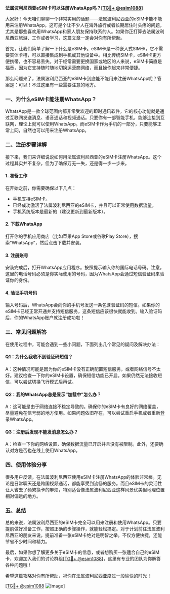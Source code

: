 **法属波利尼西亚eSIM卡可以注册WhatsApp吗？[[TG💪+ @esim1088](https://t.me/s/esim1088)]**

大家好！今天咱们聊聊一个非常实用的话题——法属波利尼西亚的eSIM卡能不能用来注册WhatsApp。这可是个让不少人在海外旅行或者长期居住时头疼的问题，尤其是那些喜欢用WhatsApp和家人朋友保持联系的人。如果你正打算去法属波利尼西亚旅游、工作或者学习，这篇文章一定会对你有所帮助。

首先，让我们简单了解一下什么是eSIM卡。eSIM卡是一种嵌入式SIM卡，它不需要实体卡槽，可以直接集成到手机或其他设备中。相比传统SIM卡，eSIM卡更方便携带，也不容易丢失。对于经常需要更换国家或地区的人来说，eSIM卡简直是福音，因为它支持随时随地切换运营商网络，而且操作起来非常便捷。

那么问题来了，法属波利尼西亚的eSIM卡到底能不能用来注册WhatsApp呢？答案是：可以！不过这里有一些需要注意的地方。

### **一、为什么eSIM卡能注册WhatsApp？**

WhatsApp是一款全球范围内都非常受欢迎的即时通讯软件，它的核心功能就是通过互联网发送消息、语音通话和视频通话。只要你有一部智能手机，能够连接到互联网，理论上就可以使用WhatsApp。而eSIM卡作为手机的一部分，只要能够正常上网，自然也可以用来注册WhatsApp。

### **二、注册步骤详解**

接下来，我们来详细说说如何用法属波利尼西亚的eSIM卡注册WhatsApp。这个过程其实并不复杂，但为了确保万无一失，还是得一步一步来。

#### **1. 准备工作**
在开始之前，你需要确保以下几点：
- 手机支持eSIM卡。
- 已经成功激活了法属波利尼西亚的eSIM卡，并且可以正常使用数据流量。
- 手机系统版本是最新的（建议更新到最新版本）。

#### **2. 下载WhatsApp**
打开你的手机应用商店（比如苹果App Store或谷歌Play Store），搜索“WhatsApp”，然后点击下载并安装。

#### **3. 注册账号**
安装完成后，打开WhatsApp应用程序。按照提示输入你的国际电话号码。注意，这里的电话号码必须是你实际使用的号码，因为WhatsApp会通过短信验证码来验证你的身份。

#### **4. 验证手机号码**
输入号码后，WhatsApp会向你的手机号发送一条包含验证码的短信。如果你的eSIM卡已经正常开通并支持短信服务，这条短信应该很快就能收到。输入验证码后，你的WhatsApp账户就注册成功啦！

### **三、常见问题解答**

在使用过程中，可能会遇到一些小问题，下面列出几个常见的疑问及解决办法：

#### **Q1：为什么我收不到验证码短信？**
A：这种情况可能是因为你的eSIM卡没有正确配置短信服务，或者网络信号不太好。建议检查一下你的eSIM卡设置，确保短信功能已开启。如果仍然无法接收短信，可以尝试切换飞行模式后再试。

#### **Q2：我的WhatsApp总是显示“加载中”怎么办？**
A：这可能是由于网络连接不稳定导致的。确保你的eSIM卡有良好的网络覆盖，尽量避免在信号弱的地方使用。如果问题依旧存在，可以尝试重启手机或者重新登录WhatsApp。

#### **Q3：注册后发现不能发消息怎么办？**
A：检查一下你的网络设置，确保数据流量已开启并且没有被限制。此外，还要确认对方是否也在线上使用WhatsApp。

### **四、使用体验分享**

很多用户反馈，在法属波利尼西亚使用eSIM卡注册WhatsApp的体验非常棒。无论是日常聊天还是跨国视频通话，都能享受到流畅的服务。而且eSIM卡的灵活性让人省去了频繁换卡的麻烦，特别适合像法属波利尼西亚这样风景优美但地理位置相对偏远的地方。

### **五、总结**

总的来说，法属波利尼西亚的eSIM卡完全可以用来注册和使用WhatsApp。只要提前做好准备工作，按照正确的步骤操作，就能轻松搞定。对于计划前往法属波利尼西亚的朋友来说，提前准备一张eSIM卡绝对是明智之举。不仅方便快捷，还能节省不少时间和精力。

最后，如果你想了解更多关于eSIM卡的信息，或者想购买一张适合自己的eSIM卡，欢迎加入我们的讨论群组[[TG💪+ @esim1088](https://t.me/s/esim1088)]，这里有专业的团队为你解答各种问题哦！

希望这篇攻略对你有所帮助，祝你在法属波利尼西亚度过一段愉快的时光！  

[[TG💪+ @esim1088](https://t.me/s/esim1088) ![Image](https://i.postimg.cc/4NQfJmqS/Snipaste-2025-05-13-00-14-12.png)]